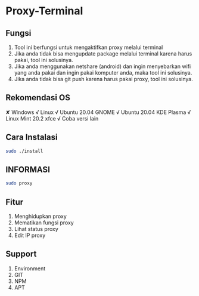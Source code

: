 # Proxy-Terminal
## Fungsi
1. Tool ini berfungsi untuk mengaktifkan proxy melalui terminal<br>
2. Jika anda tidak bisa mengupdate package melalui terminal karena harus pakai, tool ini solusinya. <br>
3. Jika anda menggunakan netshare (android) dan ingin menyebarkan wifi yang anda pakai dan ingin pakai komputer anda, maka tool ini solusinya. <br>
4. Jika anda tidak bisa git push karena harus pakai proxy, tool ini solusinya.

## Rekomendasi OS
✘ Windows
√ Linux
  √ Ubuntu 20.04 GNOME
  √ Ubuntu 20.04 KDE Plasma
  √ Linux Mint 20.2 xfce
  √ Coba versi lain

## Cara Instalasi
```bash
sudo ./install
```

## INFORMASI
```bash
sudo proxy
```

## Fitur
1. Menghidupkan proxy
2. Mematikan fungsi proxy
3. Lihat status proxy
4. Edit IP proxy

## Support
1. Environment
2. GIT
3. NPM
4. APT
